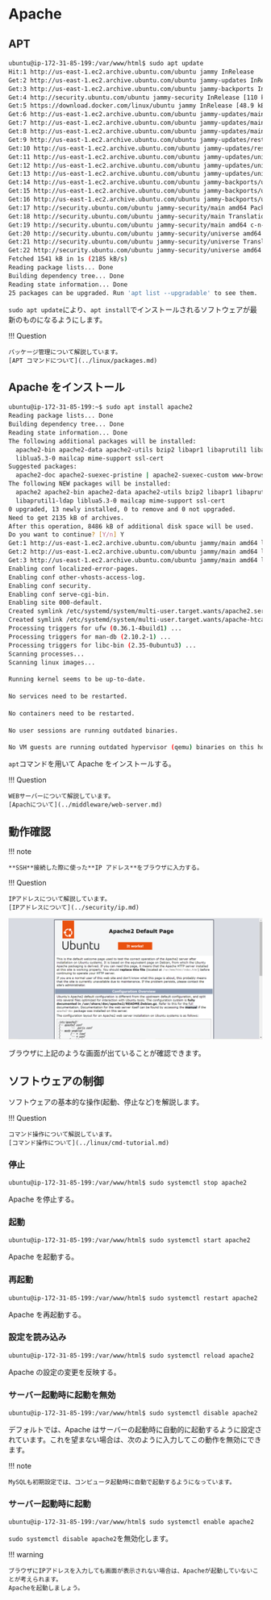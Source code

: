 # Apache

## APT

```sh
ubuntu@ip-172-31-85-199:/var/www/html$ sudo apt update
Hit:1 http://us-east-1.ec2.archive.ubuntu.com/ubuntu jammy InRelease
Get:2 http://us-east-1.ec2.archive.ubuntu.com/ubuntu jammy-updates InRelease [109 kB]
Get:3 http://us-east-1.ec2.archive.ubuntu.com/ubuntu jammy-backports InRelease [99.8 kB]
Get:4 http://security.ubuntu.com/ubuntu jammy-security InRelease [110 kB]
Get:5 https://download.docker.com/linux/ubuntu jammy InRelease [48.9 kB]
Get:6 http://us-east-1.ec2.archive.ubuntu.com/ubuntu jammy-updates/main amd64 Packages [323 kB]
Get:7 http://us-east-1.ec2.archive.ubuntu.com/ubuntu jammy-updates/main Translation-en [78.1 kB]
Get:8 http://us-east-1.ec2.archive.ubuntu.com/ubuntu jammy-updates/main amd64 c-n-f Metadata [5552 B]
Get:9 http://us-east-1.ec2.archive.ubuntu.com/ubuntu jammy-updates/restricted amd64 Packages [194 kB]
Get:10 http://us-east-1.ec2.archive.ubuntu.com/ubuntu jammy-updates/restricted Translation-en [29.5 kB]
Get:11 http://us-east-1.ec2.archive.ubuntu.com/ubuntu jammy-updates/universe amd64 Packages [131 kB]
Get:12 http://us-east-1.ec2.archive.ubuntu.com/ubuntu jammy-updates/universe Translation-en [46.6 kB]
Get:13 http://us-east-1.ec2.archive.ubuntu.com/ubuntu jammy-updates/universe amd64 c-n-f Metadata [2680 B]
Get:14 http://us-east-1.ec2.archive.ubuntu.com/ubuntu jammy-backports/universe amd64 Packages [6552 B]
Get:15 http://us-east-1.ec2.archive.ubuntu.com/ubuntu jammy-backports/universe Translation-en [8064 B]
Get:16 http://us-east-1.ec2.archive.ubuntu.com/ubuntu jammy-backports/universe amd64 c-n-f Metadata [236 B]
Get:17 http://security.ubuntu.com/ubuntu jammy-security/main amd64 Packages [191 kB]
Get:18 http://security.ubuntu.com/ubuntu jammy-security/main Translation-en [45.9 kB]
Get:19 http://security.ubuntu.com/ubuntu jammy-security/main amd64 c-n-f Metadata [3108 B]
Get:20 http://security.ubuntu.com/ubuntu jammy-security/universe amd64 Packages [78.1 kB]
Get:21 http://security.ubuntu.com/ubuntu jammy-security/universe Translation-en [27.7 kB]
Get:22 http://security.ubuntu.com/ubuntu jammy-security/universe amd64 c-n-f Metadata [1668 B]
Fetched 1541 kB in 1s (2185 kB/s)
Reading package lists... Done
Building dependency tree... Done
Reading state information... Done
25 packages can be upgraded. Run 'apt list --upgradable' to see them.
```

`sudo apt update`により、`apt install`でインストールされるソフトウェアが最新のものになるようにします。

!!! Question

    パッケージ管理について解説しています。
    [APT コマンドについて](../linux/packages.md)

## Apache をインストール

```sh
ubuntu@ip-172-31-85-199:~$ sudo apt install apache2
Reading package lists... Done
Building dependency tree... Done
Reading state information... Done
The following additional packages will be installed:
  apache2-bin apache2-data apache2-utils bzip2 libapr1 libaprutil1 libaprutil1-dbd-sqlite3 libaprutil1-ldap
  liblua5.3-0 mailcap mime-support ssl-cert
Suggested packages:
  apache2-doc apache2-suexec-pristine | apache2-suexec-custom www-browser bzip2-doc
The following NEW packages will be installed:
  apache2 apache2-bin apache2-data apache2-utils bzip2 libapr1 libaprutil1 libaprutil1-dbd-sqlite3
  libaprutil1-ldap liblua5.3-0 mailcap mime-support ssl-cert
0 upgraded, 13 newly installed, 0 to remove and 0 not upgraded.
Need to get 2135 kB of archives.
After this operation, 8486 kB of additional disk space will be used.
Do you want to continue? [Y/n] Y
Get:1 http://us-east-1.ec2.archive.ubuntu.com/ubuntu jammy/main amd64 libapr1 amd64 1.7.0-8build1 [107 kB]
Get:2 http://us-east-1.ec2.archive.ubuntu.com/ubuntu jammy/main amd64 libaprutil1 amd64 1.6.1-5ubuntu4 [92.4 kB]
Get:3 http://us-east-1.ec2.archive.ubuntu.com/ubuntu jammy/main amd64 libaprutil1-dbd-sqlite3 amd64 1.6.1-5ubuntu4 [11.3 kB]
Enabling conf localized-error-pages.
Enabling conf other-vhosts-access-log.
Enabling conf security.
Enabling conf serve-cgi-bin.
Enabling site 000-default.
Created symlink /etc/systemd/system/multi-user.target.wants/apache2.service → /lib/systemd/system/apache2.service.
Created symlink /etc/systemd/system/multi-user.target.wants/apache-htcacheclean.service → /lib/systemd/system/apache-htcacheclean.service.
Processing triggers for ufw (0.36.1-4build1) ...
Processing triggers for man-db (2.10.2-1) ...
Processing triggers for libc-bin (2.35-0ubuntu3) ...
Scanning processes...
Scanning linux images...

Running kernel seems to be up-to-date.

No services need to be restarted.

No containers need to be restarted.

No user sessions are running outdated binaries.

No VM guests are running outdated hypervisor (qemu) binaries on this host.
```

`apt`コマンドを用いて Apache をインストールする。

!!! Question

    WEBサーバーについて解説しています。
    [Apachについて](../middleware/web-server.md)

## 動作確認

!!! note

    **SSH**接続した際に使った**IP アドレス**をブラウザに入力する。

!!! Question

    IPアドレスについて解説しています。
    [IPアドレスについて](../security/ip.md)

![](../../assets/images/Apach_defoulte.png)

ブラウザに上記のような画面が出ていることが確認できます。

## ソフトウェアの制御

ソフトウェアの基本的な操作(起動、停止など)を解説します。

!!! Question

    コマンド操作について解説しています。
    [コマンド操作について](../linux/cmd-tutorial.md)

### 停止

```sh
ubuntu@ip-172-31-85-199:/var/www/html$ sudo systemctl stop apache2
```

Apache を停止する。

### 起動

```sh
ubuntu@ip-172-31-85-199:/var/www/html$ sudo systemctl start apache2
```

Apache を起動する。

### 再起動

```sh
ubuntu@ip-172-31-85-199:/var/www/html$ sudo systemctl restart apache2
```

Apache を再起動する。

### 設定を読み込み

```sh
ubuntu@ip-172-31-85-199:/var/www/html$ sudo systemctl reload apache2
```

Apache の設定の変更を反映する。

### サーバー起動時に起動を無効

```sh
ubuntu@ip-172-31-85-199:/var/www/html$ sudo systemctl disable apache2
```

デフォルトでは、Apache はサーバーの起動時に自動的に起動するように設定されています。これを望まない場合は、次のように入力してこの動作を無効にできます。

!!! note

    MySQLも初期設定では、コンピュータ起動時に自動で起動するようになっています。

### サーバー起動時に起動

```sh
ubuntu@ip-172-31-85-199:/var/www/html$ sudo systemctl enable apache2
```

`sudo systemctl disable apache2`を無効化します。

!!! warning

    ブラウザにIPアドレスを入力しても画面が表示されない場合は、Apacheが起動していないことが考えられます。
    Apacheを起動しましょう。
